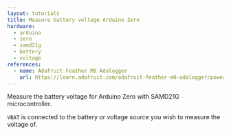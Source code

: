 ```yaml
---
layout: tutorials
title: Measure battery voltage Arduino Zero
hardware:
  - arduino
  - zero
  - samd21g
  - battery
  - voltage
references:
  - name: Adafruit Feather M0 Adalogger
    url: https://learn.adafruit.com/adafruit-feather-m0-adalogger/power-management
---
```


Measure the battery voltage for Arduino Zero with SAMD21G microcontroller.

`VBAT` is connected to the battery or voltage source you wish to measure the voltage of.

